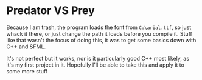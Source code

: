 # Predator VS Prey

Because I am trash, the program loads the font from `C:\arial.ttf`, so just whack it there, or just change the path it loads before you compile it. Stuff like that wasn't the focus of doing this, it was to get some basics down with C++ and SFML.

It's not perfect but it works, nor is it particularly good C++ most likely, as it's my first project in it. Hopefully I'll be able to take this and apply it to some more stuff
